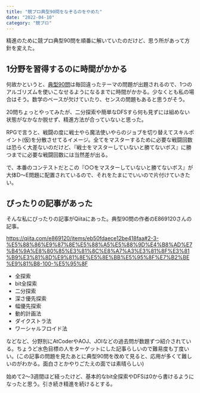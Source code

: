 ```yaml
---
title: "競プロ典型90問をなぞるのをやめた"
date: "2022-04-10"
category: "競プロ"
---
```

精進のために競プロ典型90問を順番に解いていたのだけど、思う所があって方針を変えた。

## 1分野を習得するのに時間がかかる
何故かというと、[典型90問](https://atcoder.jp/contests/typical90)は毎回違ったテーマの問題が出題されるので、1つのアルゴリズムを使いこなせるようになるまでに時間がかかる。少なくとも私の場合はそう。数学のベースが欠けていたり、センスの問題もあると思うがそう。

20問ちょっとやってみたが、二分探索や簡単なDFSすら何も見ずには組めない状態がなかなか脱せず、精進方法が合っていないと思った。

RPGで言うと、戦闘の度に戦士やら魔法使いやらのジョブを切り替えてスキルポイント(仮)を分散させてるイメージ。全てをマスターするために必要な戦闘回数は恐らく大差ないのだけど、『戦士をマスターしていないと勝てないボス』に勝つまでに必要な戦闘回数には当然差が出る。

で、本番のコンテストだとこの『○○をマスターしていないと勝てないボス』が大体D〜E問題に配置されているので、それをたまにでいいので片付けていきたい。

## ぴったりの記事があった
そんな私にぴったりの記事がQiitaにあった。典型90問の作者のE869120さんの記事。

https://qiita.com/e869120/items/eb50fdaece12be418faa#2-3-%E5%88%86%E9%87%8E%E5%88%A5%E5%88%9D%E4%B8%AD%E7%B4%9A%E8%80%85%E3%81%8C%E8%A7%A3%E3%81%8F%E3%81%B9%E3%81%8D%E9%81%8E%E5%8E%BB%E5%95%8F%E7%B2%BE%E9%81%B8-100-%E5%95%8F

- 全探索
- bit全探索
- 二分探索
- 深さ優先探索
- 幅優先探索
- 動的計画法
- ダイクストラ法
- ワーシャルフロイド法

などなど、分野別にAtCoderやAOJ、JOIなどの過去問が数題ずつ紹介されている。ちょうど水色目標の人をターゲットにした記事らしいので難易度も丁度いい。(この記事の問題を見たあとに典型90問を改めて見ると、応用が多くて難しいのがわかる。面白さとかやりごたえの面では素晴らしい)

始めて2〜3週間ほど経ったけど、基本的なbit全探索やDFSは0から書けるようになったと思う。引き続き精進を続けるとする。